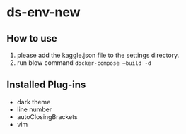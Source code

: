 # ds-env-new

## How to use

1. please add the kaggle.json file to the settings directory.
2. run blow command
`docker-compose —build -d`

## Installed Plug-ins

- dark theme
- line number
- autoClosingBrackets
- vim